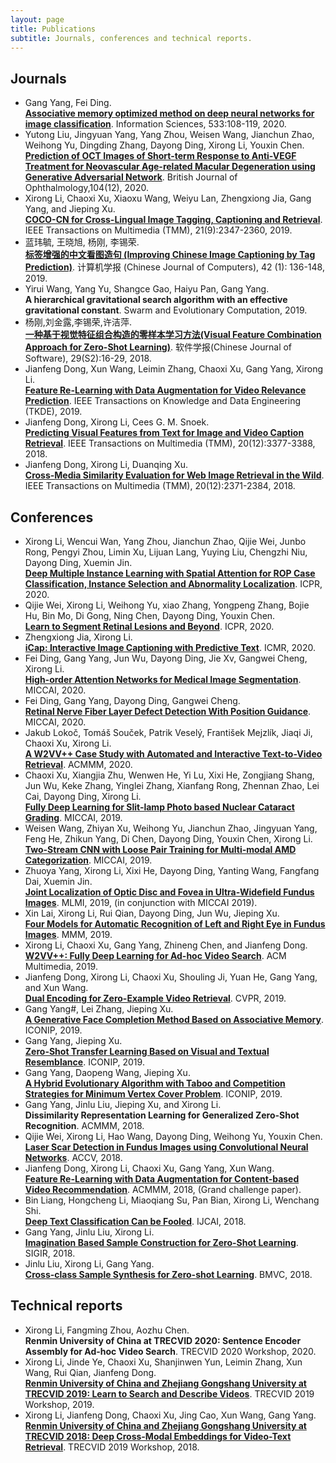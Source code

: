 ```yaml
---
layout: page
title: Publications
subtitle: Journals, conferences and technical reports.
---
```


## Journals
* Gang Yang, Fei Ding.   
[**Associative memory optimized method on deep neural networks for image classification**]( https://www.sciencedirect.com/science/article/pii/S0020025520304175). Information Sciences, 533:108-119, 2020.
* Yutong Liu, Jingyuan Yang, Yang Zhou, Weisen Wang, Jianchun Zhao, Weihong Yu, Dingding Zhang, Dayong Ding, Xirong Li, Youxin Chen.  
[**Prediction of OCT Images of Short-term Response to Anti-VEGF Treatment for Neovascular Age-related Macular Degeneration using Generative Adversarial Network**](https://dx.doi.org/10.1136/bjophthalmol-2019-315338).  British Journal of Ophthalmology,104(12), 2020.
* Xirong Li, Chaoxi Xu, Xiaoxu Wang, Weiyu Lan, Zhengxiong Jia, Gang Yang, and Jieping Xu.  
[**COCO-CN for Cross-Lingual Image Tagging, Captioning and Retrieval**](http://lixirong.net/pub/tmm2019-cococn.pdf). IEEE Transactions on Multimedia (TMM), 21(9):2347-2360, 2019.  
* 蓝玮毓, 王晓旭, 杨刚, 李锡荣.  
[**标签增强的中文看图造句 (Improving Chinese Image Captioning by Tag Prediction)**](http://lixirong.net/pub/cjc2019-lwy.pdf).
计算机学报 (Chinese Journal of Computers), 42 (1): 136-148, 2019. 
* Yirui Wang, Yang Yu, Shangce Gao, Haiyu Pan, Gang Yang.    
**A hierarchical gravitational search algorithm with an effective gravitational constant**. Swarm and Evolutionary Computation, 2019.
* 杨刚,刘金露,李锡荣,许洁萍.  
[**一种基于视觉特征组合构造的零样本学习方法(Visual Feature Combination Approach for Zero-Shot Learning)**](http://www.jos.org.cn/jos/ch/reader/view_abstract.aspx?file_no=18014&flag=1). 软件学报(Chinese Journal of Software), 29(S2):16-29, 2018.
* Jianfeng Dong, Xun Wang, Leimin Zhang, Chaoxi Xu, Gang Yang, Xirong Li.  
[**Feature Re-Learning with Data Augmentation for Video Relevance Prediction**](https://dx.doi.org/10.1109/TKDE.2019.2947442). IEEE Transactions on Knowledge and Data Engineering (TKDE), 2019.
* Jianfeng Dong, Xirong Li, Cees G. M. Snoek.  
[**Predicting Visual Features from Text for Image and Video Caption Retrieval**](http://lixirong.net/page/pub/tmm2018-w2vv.pdf). IEEE Transactions on Multimedia (TMM), 20(12):3377-3388, 2018.
* Jianfeng Dong, Xirong Li, Duanqing Xu.  
[**Cross-Media Similarity Evaluation for Web Image Retrieval in the Wild**](https://dx.doi.org/10.1109/TMM.2018.2796248). IEEE Transactions on Multimedia (TMM), 20(12):2371-2384, 2018.


## Conferences
* Xirong Li, Wencui Wan, Yang Zhou, Jianchun Zhao, Qijie Wei, Junbo Rong, Pengyi Zhou, Limin Xu, Lijuan Lang, Yuying Liu, Chengzhi Niu, Dayong Ding, Xuemin Jin.  
[**Deep Multiple Instance Learning with Spatial Attention for ROP Case Classification, Instance Selection and Abnormality Localization**](http://lixirong.net/pub/icpr2020-rop.pdf). ICPR, 2020.  
* Qijie Wei, Xirong Li, Weihong Yu, xiao Zhang, Yongpeng Zhang, Bojie Hu, Bin Mo, Di Gong, Ning Chen, Dayong Ding, Youxin Chen.  
[**Learn to Segment Retinal Lesions and Beyond**](http://lixirong.net/pub/icpr2020-lesion.pdf). 
ICPR, 2020.  
* Zhengxiong Jia, Xirong Li.  
[**iCap: Interactive Image Captioning with Predictive Text**](http://lixirong.net/pub/icmr2020-icap.pdf). ICMR, 2020.
* Fei Ding, Gang Yang, Jun Wu, Dayong Ding, Jie Xv, Gangwei Cheng, Xirong Li.  
[**High-order Attention Networks for Medical Image Segmentation**](https://link.springer.com/chapter/10.1007/978-3-030-59710-8_25). MICCAI, 2020.  
* Fei Ding, Gang Yang, Dayong Ding, Gangwei Cheng.  
 [**Retinal Nerve Fiber Layer Defect Detection With Position Guidance**](https://link.springer.com/chapter/10.1007%2F978-3-030-59722-1_72). MICCAI, 2020.   
* Jakub Lokoč, Tomáš Souček, Patrik Veselý, František Mejzlík, Jiaqi Ji, Chaoxi Xu, Xirong Li.  
[**A W2VV++ Case Study with Automated and Interactive Text-to-Video Retrieval**](https://dl.acm.org/doi/10.1145/3394171.3414002).  ACMMM, 2020.   
* Chaoxi Xu, Xiangjia Zhu, Wenwen He, Yi Lu, Xixi He, Zongjiang Shang, Jun Wu, Keke Zhang, Yinglei Zhang, Xianfang Rong, Zhennan Zhao, Lei Cai, Dayong Ding, Xirong Li.  
[**Fully Deep Learning for Slit-lamp Photo based Nuclear Cataract Grading**](http://lixirong.net/pub/miccai2019-cataract.pdf). MICCAI, 2019.
* Weisen Wang, Zhiyan Xu, Weihong Yu, Jianchun Zhao, Jingyuan Yang, Feng He, Zhikun Yang, Di Chen, Dayong Ding, Youxin Chen, Xirong Li.     
[**Two-Stream CNN with Loose Pair Training for Multi-modal AMD Categorization**](https://link.springer.com/chapter/10.1007%2F978-3-030-32239-7_18). MICCAI, 2019.  
* Zhuoya Yang, Xirong Li, Xixi He, Dayong Ding, Yanting Wang, Fangfang Dai, Xuemin Jin.  
[**Joint Localization of Optic Disc and Fovea in Ultra-Widefield Fundus Images**](https://dx.doi.org/10.1007/978-3-030-32692-0_52). MLMI, 2019, (in conjunction with MICCAI 2019).  
* Xin Lai, Xirong Li, Rui Qian, Dayong Ding, Jun Wu, Jieping Xu.    
[**Four Models for Automatic Recognition of Left and Right Eye in Fundus Images**](http://lixirong.net/pub/mmm2019-left-right-eyes.pdf).
MMM, 2019.  
* Xirong Li, Chaoxi Xu, Gang Yang, Zhineng Chen, and Jianfeng Dong.  
[**W2VV++: Fully Deep Learning for Ad-hoc Video Search**](http://lixirong.net/pub/mm2019-w2vvpp.pdf). ACM Multimedia, 2019.
* Jianfeng Dong, Xirong Li, Chaoxi Xu, Shouling Ji, Yuan He, Gang Yang, and Xun Wang.  
[**Dual Encoding for Zero-Example Video Retrieval**](http://lixirong.net/pub/cvpr2019-dense-encoding.pdf). CVPR, 2019.
* Gang Yang#, Lei Zhang, Jieping Xu.  
[**A Generative Face Completion Method Based on Associative Memory**](https://link.springer.com/chapter/10.1007/978-3-030-36708-4_38). ICONIP, 2019. 
* Gang Yang, Jieping Xu.  
[**Zero-Shot Transfer Learning Based on Visual and Textual Resemblance**](https://link.springer.com/chapter/10.1007/978-3-030-36718-3_30). ICONIP, 2019.   
* Gang Yang,  Daopeng Wang, Jieping Xu.  
[**A Hybrid Evolutionary Algorithm with Taboo and Competition Strategies for Minimum Vertex Cover Problem**](https://link.springer.com/chapter/10.1007/978-3-030-36808-1_79). ICONIP, 2019.  
* Gang Yang, Jinlu Liu, Jieping Xu, and Xirong Li.  
**Dissimilarity Representation Learning for Generalized Zero-Shot Recognition**. ACMMM, 2018.
* Qijie Wei, Xirong Li, Hao Wang, Dayong Ding, Weihong Yu, Youxin Chen.  
[**Laser Scar Detection in Fundus Images using Convolutional Neural Networks**](http://lixirong.net/pub/accv2018-laser-scar-detection.pdf). ACCV, 2018.  
* Jianfeng Dong, Xirong Li, Chaoxi Xu, Gang Yang, Xun Wang.  
[**Feature Re-Learning with Data Augmentation for Content-based Video Recommendation**](http://lixirong.net/pub/mm2018-cbvr.pdf). ACMMM, 2018, (Grand challenge paper). 
* Bin Liang, Hongcheng Li, Miaoqiang Su, Pan Bian, Xirong Li, Wenchang Shi.   
[**Deep Text Classification Can be Fooled**](http://lixirong.net/pub/ijcai2018-text-fool.pdf).
IJCAI, 2018.
* Gang Yang, Jinlu Liu, Xirong Li.  
[**Imagination Based Sample Construction for Zero-Shot Learning**](http://lixirong.net/pub/sigir2018-zsl.pdf). SIGIR, 2018.  
* Jinlu Liu, Xirong Li, Gang Yang.  
[**Cross-class Sample Synthesis for Zero-shot Learning**](https://dblp.org/rec/conf/bmvc/LiuLY18.html). BMVC, 2018.

## Technical reports   
* Xirong Li, Fangming Zhou, Aozhu Chen.  
**Renmin University of China at TRECVID 2020: Sentence Encoder Assembly for Ad-hoc Video Search**. TRECVID 2020 Workshop, 2020.  
* Xirong Li, Jinde Ye, Chaoxi Xu, Shanjinwen Yun, Leimin Zhang, Xun Wang, Rui Qian, Jianfeng Dong.  
[**Renmin University of China and Zhejiang Gongshang University at TRECVID 2019: Learn to Search and Describe Videos**](http://lixirong.net/pub/trecvid2019-rucmm.pdf). TRECVID 2019 Workshop, 2019.  
* Xirong Li, Jianfeng Dong, Chaoxi Xu, Jing Cao, Xun Wang, Gang Yang.  
[**Renmin University of China and Zhejiang Gongshang University at TRECVID 2018: Deep Cross-Modal Embeddings for Video-Text Retrieval**](http://lixirong.net/pub/trecvid2018-rucmm.pdf). TRECVID 2019 Workshop, 2018.  
